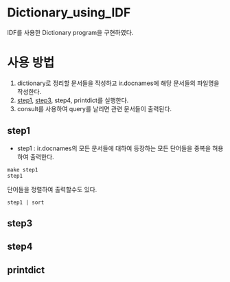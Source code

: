 # Dictionary_using_IDF
IDF를 사용한 Dictionary program을 구현하였다.

# 사용 방법
1. dictionary로 정리할 문서들을 작성하고 ir.docnames에 해당 문서들의 파일명을 작성한다.
2. [step1](https://github.com/artiiicy/Dictionary_using_IDF/blob/master/README.md#step1), [step3](https://github.com/artiiicy/Dictionary_using_IDF/blob/master/README.md#step3), step4, printdict를 실행한다.
3. consult를 사용하여 query를 날리면 관련 문서들이 출력된다.

## step1
- step1 : ir.docnames의 모든 문서들에 대하여 등장하는 모든 단어들을 중복을 허용하여 출력한다.
```
make step1
step1
```
단어들을 정렬하여 출력할수도 있다.
```
step1 | sort
```

## step3


## step4

## printdict

